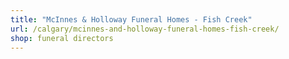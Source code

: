 ```yaml
---
title: "McInnes & Holloway Funeral Homes - Fish Creek"
url: /calgary/mcinnes-and-holloway-funeral-homes-fish-creek/
shop: funeral directors
---
```

